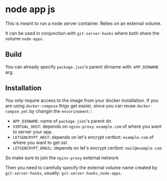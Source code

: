# node app js

This is meant to run a node server container. Relies on an external volume.

It can be used in conjunction with `git-server-hooks` where both share the volume `node-apps`.

## Build

You can already specify `package.json`'s parent dirname with: `APP_DIRNAME` arg.

## Installation

You only require access to the image from your docker installation. If you are using `docker-compose` thigs get easier, since you can reuse `docker-compse.yml` by changin the `envorinoment:`:

- `APP_DIRNAME`: name of `package.json`'s parent dir.
- `VIRTUAL_HOST`: depends on `nginx-proxy`: `example.com` of where you want to server your app.
- `LETSENCRYPT_HOST`: depends on let's encrypt certbot: `example.com` of where you want to get ssl.
- `LETSENCRYPT_EMAIL`: depends on let's encrypt certbot: `mail@example.com`

So make sure to join the `nginx-proxy` external network

Then you need to carefully specify the external volume name created by `git-server-hooks`, usually: `git-server-hooks_node-apps`.
